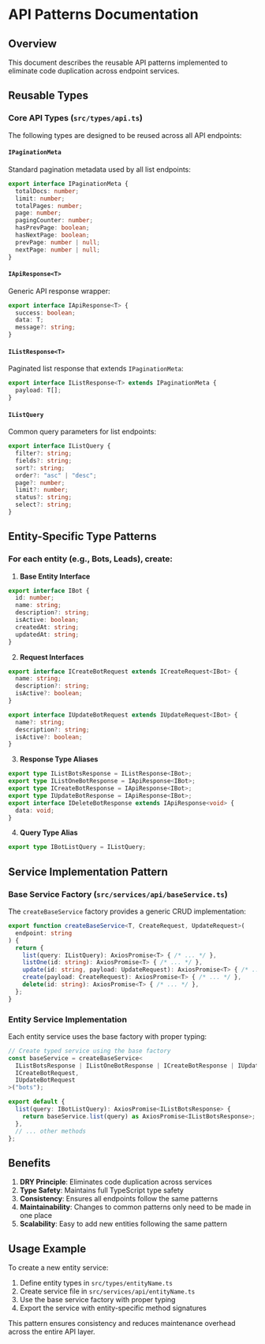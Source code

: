 # API Patterns Documentation

## Overview

This document describes the reusable API patterns implemented to eliminate code duplication across endpoint services.

## Reusable Types

### Core API Types (`src/types/api.ts`)

The following types are designed to be reused across all API endpoints:

#### `IPaginationMeta`
Standard pagination metadata used by all list endpoints:
```typescript
export interface IPaginationMeta {
  totalDocs: number;
  limit: number;
  totalPages: number;
  page: number;
  pagingCounter: number;
  hasPrevPage: boolean;
  hasNextPage: boolean;
  prevPage: number | null;
  nextPage: number | null;
}
```

#### `IApiResponse<T>`
Generic API response wrapper:
```typescript
export interface IApiResponse<T> {
  success: boolean;
  data: T;
  message?: string;
}
```

#### `IListResponse<T>`
Paginated list response that extends `IPaginationMeta`:
```typescript
export interface IListResponse<T> extends IPaginationMeta {
  payload: T[];
}
```

#### `IListQuery`
Common query parameters for list endpoints:
```typescript
export interface IListQuery {
  filter?: string;
  fields?: string;
  sort?: string;
  order?: "asc" | "desc";
  page?: number;
  limit?: number;
  status?: string;
  select?: string;
}
```

## Entity-Specific Type Patterns

### For each entity (e.g., Bots, Leads), create:

1. **Base Entity Interface**
```typescript
export interface IBot {
  id: number;
  name: string;
  description?: string;
  isActive: boolean;
  createdAt: string;
  updatedAt: string;
}
```

2. **Request Interfaces**
```typescript
export interface ICreateBotRequest extends ICreateRequest<IBot> {
  name: string;
  description?: string;
  isActive?: boolean;
}

export interface IUpdateBotRequest extends IUpdateRequest<IBot> {
  name?: string;
  description?: string;
  isActive?: boolean;
}
```

3. **Response Type Aliases**
```typescript
export type IListBotsResponse = IListResponse<IBot>;
export type IListOneBotResponse = IApiResponse<IBot>;
export type ICreateBotResponse = IApiResponse<IBot>;
export type IUpdateBotResponse = IApiResponse<IBot>;
export interface IDeleteBotResponse extends IApiResponse<void> {
  data: void;
}
```

4. **Query Type Alias**
```typescript
export type IBotListQuery = IListQuery;
```

## Service Implementation Pattern

### Base Service Factory (`src/services/api/baseService.ts`)

The `createBaseService` factory provides a generic CRUD implementation:

```typescript
export function createBaseService<T, CreateRequest, UpdateRequest>(
  endpoint: string
) {
  return {
    list(query: IListQuery): AxiosPromise<T> { /* ... */ },
    listOne(id: string): AxiosPromise<T> { /* ... */ },
    update(id: string, payload: UpdateRequest): AxiosPromise<T> { /* ... */ },
    create(payload: CreateRequest): AxiosPromise<T> { /* ... */ },
    delete(id: string): AxiosPromise<T> { /* ... */ },
  };
}
```

### Entity Service Implementation

Each entity service uses the base factory with proper typing:

```typescript
// Create typed service using the base factory
const baseService = createBaseService<
  IListBotsResponse | IListOneBotResponse | ICreateBotResponse | IUpdateBotResponse | IDeleteBotResponse,
  ICreateBotRequest,
  IUpdateBotRequest
>("bots");

export default {
  list(query: IBotListQuery): AxiosPromise<IListBotsResponse> {
    return baseService.list(query) as AxiosPromise<IListBotsResponse>;
  },
  // ... other methods
};
```

## Benefits

1. **DRY Principle**: Eliminates code duplication across services
2. **Type Safety**: Maintains full TypeScript type safety
3. **Consistency**: Ensures all endpoints follow the same patterns
4. **Maintainability**: Changes to common patterns only need to be made in one place
5. **Scalability**: Easy to add new entities following the same pattern

## Usage Example

To create a new entity service:

1. Define entity types in `src/types/entityName.ts`
2. Create service file in `src/services/api/entityName.ts`
3. Use the base service factory with proper typing
4. Export the service with entity-specific method signatures

This pattern ensures consistency and reduces maintenance overhead across the entire API layer. 
